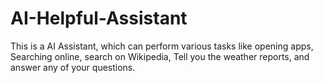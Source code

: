# AI-Helpful-Assistant
This is a AI Assistant, which can perform various tasks like opening apps, Searching online, search on Wikipedia, Tell you the weather reports, and answer any of your questions. 
